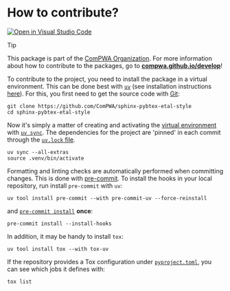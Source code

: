 # How to contribute?

[![Open in Visual Studio Code](https://img.shields.io/badge/vscode-open-blue?logo=visualstudiocode)](https://github.dev/ComPWA/sphinx-pybtex-etal-style)

> [!TIP]
> This package is part of the [ComPWA Organization](https://github.com/ComPWA). For more information about how to contribute to the packages, go to **[compwa.github.io/develop](https://compwa.github.io/develop)**!

To contribute to the project, you need to install the package in a virtual environment. This can be done best with [`uv`](https://docs.astral.sh/uv) (see installation instructions [here](https://docs.astral.sh/uv/getting-started/installation)). For this, you first need to get the source code with [Git](https://git-scm.com):

```shell
git clone https://github.com/ComPWA/sphinx-pybtex-etal-style
cd sphinx-pybtex-etal-style
```

Now it's simply a matter of creating and activating the [virtual environment](https://docs.astral.sh/uv/pip/environments) with [`uv sync`](https://docs.astral.sh/uv/reference/cli/#uv-sync). The dependencies for the project are 'pinned' in each commit through the [`uv.lock` file](https://docs.astral.sh/uv/concepts/projects/#project-lockfile).

```shell
uv sync --all-extras
source .venv/bin/activate
```

Formatting and linting checks are automatically performed when committing changes. This is done with [pre-commit](https://pre-commit.com). To install the hooks in your local repository, run install `pre-commit` with `uv`:

```shell
uv tool install pre-commit --with pre-commit-uv --force-reinstall
```

and [`pre-commit install`](https://pre-commit.com/#3-install-the-git-hook-scripts) **once**:

```shell
pre-commit install --install-hooks
```

In addition, it may be handy to install `tox`:

```shell
uv tool install tox --with tox-uv
```

If the repository provides a Tox configuration under [`pyproject.toml`](./pyproject.toml), you can see which jobs it defines with:

```shell
tox list
```
